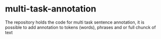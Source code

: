 # multi-task-annotation
The repository holds the code for multi task sentence annotation, it is possible to add annotation to tokens (words), phrases and or full chunck of text
